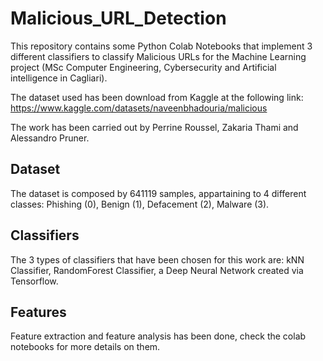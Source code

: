 # Malicious_URL_Detection
This repository contains some Python Colab Notebooks that implement 3 different classifiers to classify Malicious URLs for the Machine Learning project (MSc Computer Engineering, Cybersecurity and Artificial intelligence in Cagliari).

The dataset used has been download from Kaggle at the following link:
https://www.kaggle.com/datasets/naveenbhadouria/malicious

The work has been carried out by Perrine Roussel, Zakaria Thami and Alessandro Pruner.

## Dataset
The dataset is composed by 641119 samples, appartaining to 4 different classes:
Phishing (0), Benign (1), Defacement (2), Malware (3).

## Classifiers
The 3 types of classifiers that have been chosen for this work are: kNN Classifier, RandomForest Classifier, a Deep Neural Network created via Tensorflow.

## Features
Feature extraction and feature analysis has been done, check the colab notebooks for more details on them.


